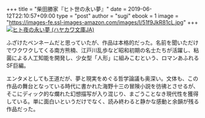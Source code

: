 +++
title = "柴田勝家『ヒト世の永い夢』"
date = 2019-06-12T22:10:57+09:00
type = "post"
author = "sugi"
ebook = 1
image = "https://images-fe.ssl-images-amazon.com/images/I/51f9JkR81cL.jpg"
+++
<a href="http://www.amazon.co.jp/exec/obidos/ASIN/4150313733/chezsugi-22/ref=nosim/" name="amazletlink" target="_blank"><img src="https://images-fe.ssl-images-amazon.com/images/I/51f9JkR81cL.jpg" alt="ヒト夜の永い夢 (ハヤカワ文庫JA)" class="alignleft" /></a>

ふざけたペンネームだと思っていたが、作品は本格的だった。名前を聞いただけでワクワクしてくる南方熊楠、江戸川乱歩など昭和初期の名士たちが活躍し、粘菌による人工知能を開発し、少女型「人形」に組みこむという、ロマンあふれるSF巨編。

エンタメとしても王道だが、夢と現実をめぐる哲学論議も奥深い。文体も、この作品の舞台となっている時代に書かれた海野十三の冒険小説を彷彿とさせるが、そこにディック的な爛れた幻想描写が入り混じり、まごうことなき現代性を獲得している。単に面白いというだけでなく、読み終わると静かな感動と余韻が残る作品だった。
